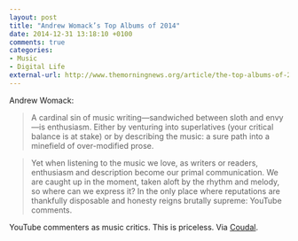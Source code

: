 ```yaml
---
layout: post
title: "Andrew Womack’s Top Albums of 2014"
date: 2014-12-31 13:18:10 +0100
comments: true
categories: 
- Music
- Digital Life
external-url: http://www.themorningnews.org/article/the-top-albums-of-2014
---
```


Andrew Womack:

> A cardinal sin of music writing—sandwiched between sloth and envy—is enthusiasm. Either by venturing into superlatives (your critical balance is at stake) or by describing the music: a sure path into a minefield of over-modified prose.

> Yet when listening to the music we love, as writers or readers, enthusiasm and description become our primal communication. We are caught up in the moment, taken aloft by the rhythm and melody, so where can we express it? In the only place where reputations are thankfully disposable and honesty reigns brutally supreme: YouTube comments.

YouTube commenters as music critics. This is priceless. Via [Coudal](http://coudal.com/archives/2014/12/best_of.php).